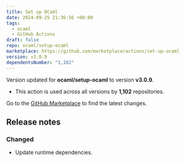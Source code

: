 ```yaml
---
title: Set up OCaml
date: 2024-09-25 21:36:56 +00:00
tags:
  - ocaml
  - GitHub Actions
draft: false
repo: ocaml/setup-ocaml
marketplace: https://github.com/marketplace/actions/set-up-ocaml
version: v3.0.9
dependentsNumber: "1,102"
---
```



Version updated for **ocaml/setup-ocaml** to version **v3.0.9**.
- This action is used across all versions by **1,102** repositories.

Go to the [GitHub Marketplace](https://github.com/marketplace/actions/set-up-ocaml) to find the latest changes.

## Release notes

### Changed

- Update runtime dependencies.
